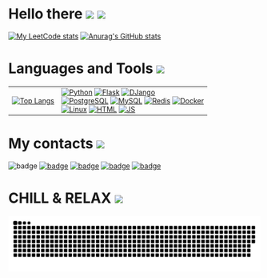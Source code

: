 # Hello there <img src="https://media0.giphy.com/media/g83QHvfoVrDxXbKFfW/giphy.gif?cid=790b76111998e684285edd21bd803a031b6a1ced917a645f&rid=giphy.gif&ct=s" width="48"> <img src="https://media2.giphy.com/media/LBRPBfYRlzIz0sHUDl/giphy.gif?cid=790b761182eb945738ae99f0f1e7d5ea1ac811048cc44494&rid=giphy.gif&ct=s" width="48">

[![My LeetCode stats](https://leetcode-stats-six.vercel.app/api?username=iliaman&theme=dark)](https://leetcode.com/iliaman/)
[![Anurag's GitHub stats](https://github-readme-stats.vercel.app/api?username=iliaman1&show_icons=true&theme=dracula)](https://media3.giphy.com/media/vFKqnCdLPNOKc/giphy.gif?cid=790b7611101554a0210164926928e5efc3499efe90eacaef&rid=giphy.gif&ct=g)


<!--<img src="https://raw.githubusercontent.com/iliaman1/iliaman1/output/github-contribution-grid-snake.svg" /> -->

# Languages and Tools <img src="https://cdn-icons-png.flaticon.com/512/1055/1055683.png" width="48">
<table>
  <tr>
    <td>
      
[![Top Langs](https://github-readme-stats.vercel.app/api/top-langs/?username=iliaman1&show_icons=true&theme=dracula)](https://media3.giphy.com/media/vFKqnCdLPNOKc/giphy.gif?cid=790b7611101554a0210164926928e5efc3499efe90eacaef&rid=giphy.gif&ct=g) 
    </td>
    <td>
[![Python](https://img.shields.io/badge/Python-3776AB.svg?style=for-the-badge&logo=Python&logoColor=white)](https://www.python.org/)
[![Flask](https://img.shields.io/badge/Flask-000000.svg?style=for-the-badge&logo=Flask&logoColor=white)](https://flask.palletsprojects.com/en/2.0.x/#)
[![DJango](https://img.shields.io/badge/Django-092E20.svg?style=for-the-badge&logo=Django&logoColor=white)](https://www.djangoproject.com/) </br>
[![PostgreSQL](https://img.shields.io/badge/PostgreSQL-4169E1.svg?style=for-the-badge&logo=PostgreSQL&logoColor=white)](https://www.postgresql.org/)
[![MySQL](https://img.shields.io/badge/mysql-3776AB.svg?style=for-the-badge&logo=mysql&logoColor=white)](https://www.mysql.com/) 
[![Redis](https://img.shields.io/badge/Redis-DC382D.svg?style=for-the-badge&logo=Redis&logoColor=white)](https://redis.io/)
[![Docker](https://img.shields.io/badge/Docker-2496ED.svg?style=for-the-badge&logo=Docker&logoColor=white)](https://www.docker.com/) </br>
[![Linux](https://img.shields.io/badge/Linux-%23FC2.svg?style=for-the-badge&logo=linux&logoColor=white)](https://www.linux.org/)
[![HTML](https://img.shields.io/badge/HTML5-E34F26.svg?style=for-the-badge&logo=HTML5&logoColor=white)](https://developer.mozilla.org/ru/docs/Web/HTML)
[![JS](https://img.shields.io/badge/JavaScript-F7DF1E.svg?style=for-the-badge&logo=JavaScript&logoColor=black)](https://developer.mozilla.org/ru/docs/Web/JavaScript)
    </td>
  </tr>
</table>


# My contacts <img src="https://cdn-icons-png.flaticon.com/512/1998/1998087.png" width="48">
![badge](https://img.shields.io/badge/linkedIN-090909?style=social&logo=linkedin)
[![badge](https://img.shields.io/badge/telegram-090909?style=social&logo=telegram)](https://t.me/Flashback_Jesus_BOT)
[![badge](https://img.shields.io/badge/vk-090909?style=social&logo=vk)](https://vk.com/sexyalni_samec)
[![badge](https://img.shields.io/badge/leetcode-090909?style=social&logo=leetcode)](https://leetcode.com/iliaman/)
[![badge](https://img.shields.io/badge/instagram-090909?style=social&logo=instagram)](https://www.instagram.com/postyronium_boy.l10bimi/)


# CHILL & RELAX <img src="https://cdn-icons-png.flaticon.com/512/2394/2394825.png" width="48"> 
<picture>
  <source media="(prefers-color-scheme: dark)" srcset="https://raw.githubusercontent.com/iliaman1/iliaman1/output/github-contribution-grid-snake-dark.svg">
  <source media="(prefers-color-scheme: light)" srcset="https://raw.githubusercontent.com/iliaman1/iliaman1/output/github-contribution-grid-snake.svg">
  <img alt="github contribution grid snake animation" src="https://raw.githubusercontent.com/iliaman1/iliaman1/output/github-contribution-grid-snake.svg">
</picture>
